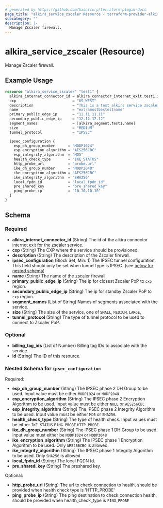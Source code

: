 ```yaml
---
# generated by https://github.com/hashicorp/terraform-plugin-docs
page_title: "alkira_service_zscaler Resource - terraform-provider-alkira"
subcategory: ""
description: |-
  Manage Zscaler firewall.
---
```


# alkira_service_zscaler (Resource)

Manage Zscaler firewall.

## Example Usage

```terraform
resource "alkira_service_zscaler" "test1" {
  alkira_internet_connector_id = alkira_connector_internet_exit.test1.id
  cxp                          = "US-WEST"
  description                  = "This is a test alkirs service zscaler"
  name                         = "extramostbestestname"
  primary_public_edge_ip       = "11.11.11.11"
  secondary_public_edge_ip     = "12.12.12.12"
  segment_names                = [alkira_segment.test1.name]
  size                         = "MEDIUM"
  tunnel_protocol              = "IPSEC"

  ipsec_configuration {
    esp_dh_group_number      = "MODP1024"
    esp_encryption_algorithm = "AES256CBC"
    esp_integrity_algorithm  = "MD5"
    health_check_type        = "IKE_STATUS"
    http_probe_url           = "probe.url"
    ike_dh_group_number      = "MODP2048"
    ike_encryption_algorithm = "AES256CBC"
    ike_integrity_algorithm  = "SHA256"
    local_fpdn_id            = "local_fpdn_id"
    pre_shared_key           = "pre_shared_key"
    ping_probe_ip            = "10.10.10.10"
  }
}
```

<!-- schema generated by tfplugindocs -->
## Schema

### Required

- **alkira_internet_connector_id** (String) The id of the alkira connector internet exit for the zscaler service.
- **cxp** (String) The CXP where the service should be provisioned.
- **description** (String) The description of the Zscaler firewall.
- **ipsec_configuration** (Block Set, Min: 1) The IPSEC tunnel configuration. This field should only be set when tunnelType is IPSEC. (see [below for nested schema](#nestedblock--ipsec_configuration))
- **name** (String) The name of the zscaler firewall.
- **primary_public_edge_ip** (String) The ip for closest Zscaler PoP to `cxp` region.
- **secondary_public_edge_ip** (String) The ip for standby Zscaler PoP to `cxp` region.
- **segment_names** (List of String) Names of segments associated with the service.
- **size** (String) The size of the service, one of `SMALL`, `MEDIUM`, `LARGE`,
- **tunnel_protocol** (String) The type of tunnel protocol to be used to connect to Zscaler PoP.

### Optional

- **billing_tag_ids** (List of Number) Billing tag IDs to associate with the service.
- **id** (String) The ID of this resource.

<a id="nestedblock--ipsec_configuration"></a>
### Nested Schema for `ipsec_configuration`

Required:

- **esp_dh_group_number** (String) The IPSEC phase 2 DH Group to be used. Input value must be either `MODP1024` or `MODP2048`
- **esp_encryption_algorithm** (String) The IPSEC phase 2 Encryption Algorithm to be used. Input value must be either `NULL` or `AES256CBC`
- **esp_integrity_algorithm** (String) The IPSEC phase 2 Integrity Algorithm to be used. Input value must be either `MD5` or `SHA256`.
- **health_check_type** (String) The type of health check. Input values must be either `IKE_STATUS` `PING_PROBE` `HTTP_PROBE`
- **ike_dh_group_number** (String) The IPSEC phase 1 DH Group to be used. Input value must either be `MODP1024` or `MODP2048`
- **ike_encryption_algorithm** (String) The IPSEC phase 1 Encryption Algorithm to be used. Only `AES256CBC` is allowed.
- **ike_integrity_algorithm** (String) The IPSEC phase 1 Integrity Algorithm to be used. Only `SHA256` is allowed
- **local_fpdn_id** (String) The local FQDN Id.
- **pre_shared_key** (String) The preshared key.

Optional:

- **http_probe_url** (String) The url to check connection to health, should be provided when health check type is 'HTTP_PROBE'
- **ping_probe_ip** (String) The ping destination to check connection health, should be provided when health_check_type is `PING_PROBE`


